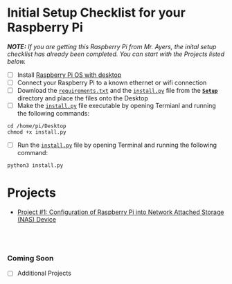 
# Initial Setup Checklist for your Raspberry Pi
***NOTE:*** *If you are getting this Raspberry Pi from Mr. Ayers, the inital setup checklist has already been completed. You can start with the Projects listed below.*
- [ ] Install [Raspberry Pi OS with desktop](https://www.raspberrypi.org/software/operating-systems/)
- [ ] Connect your Raspberry Pi to a known ethernet or wifi connection
- [ ] Download the [`requirements.txt`](https://github.com/captexcel/RaspberryPi/blob/main/Setup/requirements.txt) and the [`install.py`](https://github.com/captexcel/RaspberryPi/blob/main/Setup/install.py) file from the [**`Setup`**](https://github.com/captexcel/RaspberryPi/blob/main/Setup) directory and place the files onto the Desktop
- [ ] Make the [`install.py`](https://github.com/captexcel/RaspberryPi/blob/main/Setup/install.py) file executable by opening Termianl and running the following commands:
```terminal
cd /home/pi/Desktop
chmod +x install.py
```
- [ ] Run the [`install.py`](https://github.com/captexcel/RaspberryPi/blob/main/Setup/install.py) file by opening Terminal and running the following command:
```terminal
python3 install.py
```
# Projects
* [Project #1: Configuration of Raspberry Pi into Network Attached Storage (NAS) Device](https://github.com/captexcel/RaspberryPi/blob/main/Setup/Project001.md)

<br/></br>
### Coming Soon
- [ ] Additional Projects
